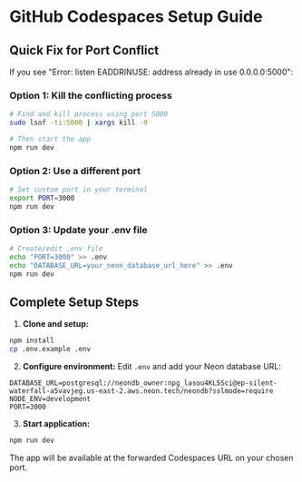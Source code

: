 # GitHub Codespaces Setup Guide

## Quick Fix for Port Conflict

If you see "Error: listen EADDRINUSE: address already in use 0.0.0.0:5000":

### Option 1: Kill the conflicting process
```bash
# Find and kill process using port 5000
sudo lsof -ti:5000 | xargs kill -9

# Then start the app
npm run dev
```

### Option 2: Use a different port
```bash
# Set custom port in your terminal
export PORT=3000
npm run dev
```

### Option 3: Update your .env file
```bash
# Create/edit .env file
echo "PORT=3000" >> .env
echo "DATABASE_URL=your_neon_database_url_here" >> .env
npm run dev
```

## Complete Setup Steps

1. **Clone and setup:**
```bash
npm install
cp .env.example .env
```

2. **Configure environment:**
Edit `.env` and add your Neon database URL:
```
DATABASE_URL=postgresql://neondb_owner:npg_lasou4KL5Sci@ep-silent-waterfall-a5vavjeg.us-east-2.aws.neon.tech/neondb?sslmode=require
NODE_ENV=development
PORT=3000
```

3. **Start application:**
```bash
npm run dev
```

The app will be available at the forwarded Codespaces URL on your chosen port.